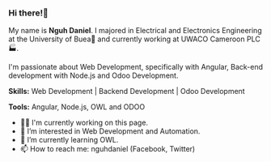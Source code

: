 ### Hi there!👋

My name is **Nguh Daniel**. I majored in Electrical and Electronics Engineering at the University of Buea🏫 and currently working at UWACO Cameroon PLC🏭.

I'm passionate about Web Development, specifically with Angular, Back-end development with Node.js and Odoo Development.

**Skills:**
Web Development | Backend Development | Odoo Development

**Tools:**
Angular, Node.js, OWL and ODOO

- 👷‍♂️ I'm currently working on this page.
- 👀 I’m interested in Web Development and Automation.
- 🌱 I’m currently learning OWL.
- 📫 How to reach me: nguhdaniel (Facebook, Twitter)

<!---
DanielNguh/DanielNguh is a ✨ special ✨ repository because its `README.md` (this file) appears on your GitHub profile.
You can click the Preview link to take a look at your changes.
--->

